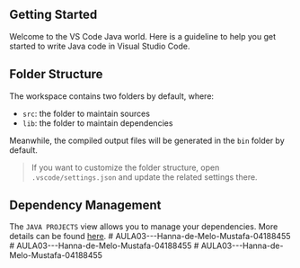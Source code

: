 ## Getting Started

Welcome to the VS Code Java world. Here is a guideline to help you get started to write Java code in Visual Studio Code.

## Folder Structure

The workspace contains two folders by default, where:

- `src`: the folder to maintain sources
- `lib`: the folder to maintain dependencies

Meanwhile, the compiled output files will be generated in the `bin` folder by default.

> If you want to customize the folder structure, open `.vscode/settings.json` and update the related settings there.

## Dependency Management

The `JAVA PROJECTS` view allows you to manage your dependencies. More details can be found [here](https://github.com/microsoft/vscode-java-dependency#manage-dependencies).
#   A U L A 0 3 - - - H a n n a - d e - M e l o - M u s t a f a - 0 4 1 8 8 4 5 5  
 #   A U L A 0 3 - - - H a n n a - d e - M e l o - M u s t a f a - 0 4 1 8 8 4 5 5  
 #   A U L A 0 3 - - - H a n n a - d e - M e l o - M u s t a f a - 0 4 1 8 8 4 5 5  
 